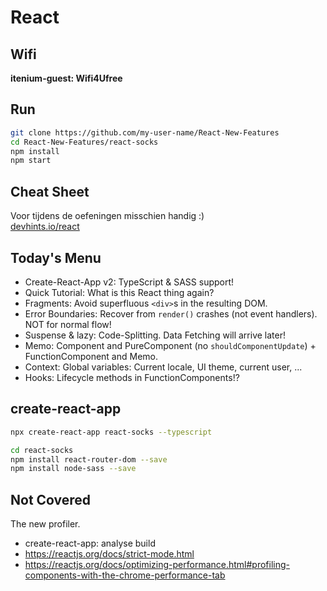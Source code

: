 React
=====

## Wifi

**itenium-guest: Wifi4Ufree**


## Run

```bash
git clone https://github.com/my-user-name/React-New-Features
cd React-New-Features/react-socks
npm install
npm start
```

## Cheat Sheet

Voor tijdens de oefeningen misschien handig :)  
[devhints.io/react](https://devhints.io/react)


## Today's Menu

- Create-React-App v2: TypeScript & SASS support!
- Quick Tutorial: What is this React thing again?
- Fragments: Avoid superfluous `<div>`s in the resulting DOM.
- Error Boundaries: Recover from `render()` crashes (not event handlers). NOT for normal flow!
- Suspense & lazy: Code-Splitting. Data Fetching will arrive later!
- Memo: Component and PureComponent (no `shouldComponentUpdate`) + FunctionComponent and Memo.
- Context: Global variables: Current locale, UI theme, current user, ...
- Hooks: Lifecycle methods in FunctionComponents!?


## create-react-app

```bash
npx create-react-app react-socks --typescript

cd react-socks
npm install react-router-dom --save
npm install node-sass --save
```


## Not Covered

The new profiler.

- create-react-app: analyse build
- https://reactjs.org/docs/strict-mode.html
- https://reactjs.org/docs/optimizing-performance.html#profiling-components-with-the-chrome-performance-tab
